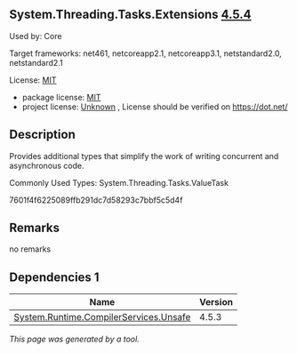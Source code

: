 System.Threading.Tasks.Extensions [4.5.4](https://www.nuget.org/packages/System.Threading.Tasks.Extensions/4.5.4)
--------------------

Used by: Core

Target frameworks: net461, netcoreapp2.1, netcoreapp3.1, netstandard2.0, netstandard2.1

License: [MIT](../../../../licenses/mit) 

- package license: [MIT](https://github.com/dotnet/corefx/blob/master/LICENSE.TXT) 
- project license: [Unknown](https://dot.net/) , License should be verified on https://dot.net/

Description
-----------
Provides additional types that simplify the work of writing concurrent and asynchronous code.

Commonly Used Types:
System.Threading.Tasks.ValueTask<TResult>
 
7601f4f6225089ffb291dc7d58293c7bbf5c5d4f

Remarks
-----------
no remarks


Dependencies 1
-----------

|Name|Version|
|----------|:----|
|[System.Runtime.CompilerServices.Unsafe](../../../../packages/nuget.org/system.runtime.compilerservices.unsafe/4.5.3)|4.5.3|

*This page was generated by a tool.*